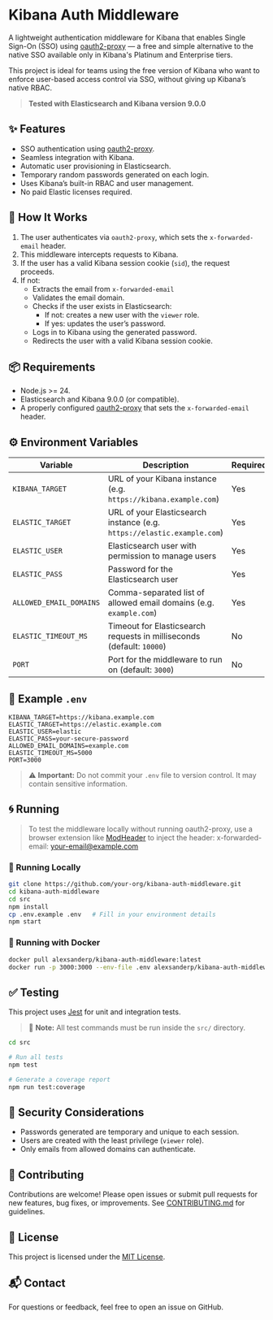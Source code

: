 # Kibana Auth Middleware

A lightweight authentication middleware for Kibana that enables Single Sign-On (SSO) using [oauth2-proxy](https://oauth2-proxy.github.io/oauth2-proxy/) — a free and simple alternative to the native SSO available only in Kibana's Platinum and Enterprise tiers.

This project is ideal for teams using the free version of Kibana who want to enforce user-based access control via SSO, without giving up Kibana’s native RBAC.

> **Tested with Elasticsearch and Kibana version 9.0.0**

## ✨ Features

- SSO authentication using [oauth2-proxy](https://oauth2-proxy.github.io/oauth2-proxy/).
- Seamless integration with Kibana.
- Automatic user provisioning in Elasticsearch.
- Temporary random passwords generated on each login.
- Uses Kibana’s built-in RBAC and user management.
- No paid Elastic licenses required.

## 🚀 How It Works

1. The user authenticates via `oauth2-proxy`, which sets the `x-forwarded-email` header.
2. This middleware intercepts requests to Kibana.
3. If the user has a valid Kibana session cookie (`sid`), the request proceeds.
4. If not:
   - Extracts the email from `x-forwarded-email`
   - Validates the email domain.
   - Checks if the user exists in Elasticsearch:
     - If not: creates a new user with the `viewer` role.
     - If yes: updates the user’s password.
   - Logs in to Kibana using the generated password.
   - Redirects the user with a valid Kibana session cookie.

## 📦 Requirements

- Node.js >= 24.
- Elasticsearch and Kibana 9.0.0 (or compatible).
- A properly configured [oauth2-proxy](https://oauth2-proxy.github.io/oauth2-proxy/) that sets the `x-forwarded-email` header.

## ⚙️ Environment Variables

| Variable                | Description                                                             | Required |
|-------------------------|-------------------------------------------------------------------------|----------|
| `KIBANA_TARGET`         | URL of your Kibana instance (e.g. `https://kibana.example.com`)         | Yes      |
| `ELASTIC_TARGET`        | URL of your Elasticsearch instance (e.g. `https://elastic.example.com`) | Yes      |
| `ELASTIC_USER`          | Elasticsearch user with permission to manage users                      | Yes      |
| `ELASTIC_PASS`          | Password for the Elasticsearch user                                     | Yes      |
| `ALLOWED_EMAIL_DOMAINS` | Comma-separated list of allowed email domains (e.g. `example.com`)      | Yes      |
| `ELASTIC_TIMEOUT_MS`    | Timeout for Elasticsearch requests in milliseconds (default: `10000`)   | No       |
| `PORT`                  | Port for the middleware to run on (default: `3000`)                     | No       |

## 📁 Example `.env`

```env
KIBANA_TARGET=https://kibana.example.com
ELASTIC_TARGET=https://elastic.example.com
ELASTIC_USER=elastic
ELASTIC_PASS=your-secure-password
ALLOWED_EMAIL_DOMAINS=example.com
ELASTIC_TIMEOUT_MS=5000
PORT=3000
```

> ⚠️ **Important:** Do not commit your `.env` file to version control. It may contain sensitive information.

## 🌀 Running

> To test the middleware locally without running oauth2-proxy, use a browser extension like [ModHeader](https://modheader.com/) to inject the header: x-forwarded-email: your-email@example.com

### 🧪 Running Locally

```bash
git clone https://github.com/your-org/kibana-auth-middleware.git
cd kibana-auth-middleware
cd src
npm install
cp .env.example .env   # Fill in your environment details
npm start
```

### 🐳 Running with Docker

```bash
docker pull alexsanderp/kibana-auth-middleware:latest
docker run -p 3000:3000 --env-file .env alexsanderp/kibana-auth-middleware:latest
```

## ✅ Testing

This project uses [Jest](https://jestjs.io/) for unit and integration tests.

> 📁 **Note:** All test commands must be run inside the `src/` directory.

```bash
cd src

# Run all tests
npm test

# Generate a coverage report
npm run test:coverage
```

## 🔐 Security Considerations

- Passwords generated are temporary and unique to each session.
- Users are created with the least privilege (`viewer` role).
- Only emails from allowed domains can authenticate.

## 🤝 Contributing

Contributions are welcome! Please open issues or submit pull requests for new features, bug fixes, or improvements. See [CONTRIBUTING.md](CONTRIBUTING.md) for guidelines.

## 📄 License

This project is licensed under the [MIT License](LICENSE).

## 📬 Contact

For questions or feedback, feel free to open an issue on GitHub.
